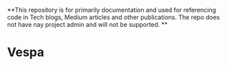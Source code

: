 **This repository is for primarily documentation and used for referencing code in Tech blogs, Medium articles and other publications. The repo does not have nay project admin and will not be supported. 
**

# Vespa
